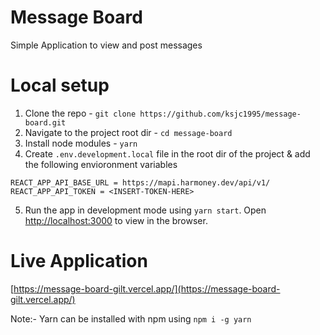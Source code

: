 # Message Board

Simple Application to view and post messages

# Local setup

1. Clone the repo - `git clone https://github.com/ksjc1995/message-board.git`
2. Navigate to the project root dir - `cd message-board`
3. Install node modules - `yarn`
4. Create `.env.development.local` file in the root dir of the project & add the following envioronment variables

```
REACT_APP_API_BASE_URL = https://mapi.harmoney.dev/api/v1/
REACT_APP_API_TOKEN = <INSERT-TOKEN-HERE>
```

5. Run the app in development mode using `yarn start`. Open [http://localhost:3000](http://localhost:3000) to view in the browser.

# Live Application

[https://message-board-gilt.vercel.app/](https://message-board-gilt.vercel.app/)

Note:- Yarn can be installed with npm using `npm i -g yarn`
